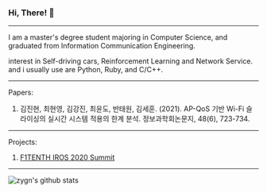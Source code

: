 ### Hi, There! 👋
---
I am a master's degree student majoring in Computer Science, and graduated from Information Communication Engineering.

interest in Self-driving cars, Reinforcement Learning and Network Service.
and i usually use are Python, Ruby, and C/C++.


---
Papers:

1. 김진현, 최현영, 김강진, 최윤도, 반태원, 김세훈. (2021). AP-QoS 기반 Wi-Fi 슬라이싱의 실시간 시스템 적용의 한계 분석. 정보과학회논문지, 48(6), 723-734.

---
Projects:

1. [F1TENTH IROS 2020 Summit](https://f1tenth.org/iros2020.html)
---

![zygn's github stats](https://github-readme-stats.vercel.app/api?username=zygn&show_icons=true&theme=vue)
